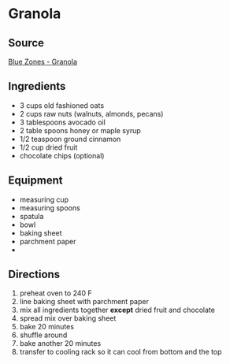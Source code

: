 ---
---

# Granola

## Source

[Blue Zones - Granola](https://www.bluezones.com/recipe/dried-berry-granola/)

## Ingredients

- 3 cups old fashioned oats
- 2 cups raw nuts (walnuts, almonds, pecans)
- 3 tablespoons avocado oil
- 2 table spoons honey or maple syrup
- 1/2 teaspoon ground cinnamon
- 1/2 cup dried fruit
- chocolate chips (optional)

## Equipment

- measuring cup
- measuring spoons
- spatula
- bowl
- baking sheet
- parchment paper
- 

## Directions

1. preheat oven to 240 F
1. line baking sheet with parchment paper
1. mix all ingredients together __except__ dried fruit and chocolate
1. spread mix over baking sheet
1. bake 20 minutes
1. shuffle around
1. bake another 20 minutes
1. transfer to cooling rack so it can cool from bottom and the top  
